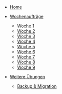 * [Home](README.md)

* [Wochenaufträge]()

    * [Woche 1](weekly/week1.md)
    * [Woche 2](weekly/week2.md)
    * [Woche 3](weekly/week3.md)
    * [Woche 4](weekly/week4.md)
    * [Woche 5](weekly/week5.md)
    * [Woche 6](weekly/week6.md)
    * [Woche 7](weekly/week7.md)
    * [Woche 8](weekly/week8.md)
    * [Woche 9](weekly/week9.md)

* [Weitere Übungen]()

    * [Backup & Migration](other/backup.md)
